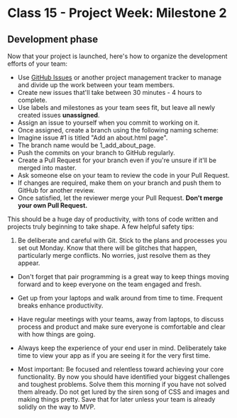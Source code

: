 # Class 15 -  Project Week: Milestone 2
## Development phase

Now that your project is launched, here's how to organize the development efforts of your team:

* Use [GitHub Issues](https://guides.github.com/features/issues/) or another project management tracker to manage and divide up the work between your team members.
* Create new issues that'll take between 30 minutes - 4 hours to complete.
* Use labels and milestones as your team sees fit, but leave all newly created issues **unassigned**.
* Assign an issue to yourself when you commit to working on it.
* Once assigned, create a branch using the following naming scheme:
 * Imagine issue #1 is titled "Add an about.html page".
 * The branch name would be 1_add_about_page.
 * Push the commits on your branch to GitHub regularly.
 * Create a Pull Request for your branch even if you're unsure if it'll be merged into master.
 * Ask someone else on your team to review the code in your Pull Request.
 * If changes are required, make them on your branch and push them to GitHub for another review.
 * Once satisfied, let the reviewer merge your Pull Request. **Don't merge your own Pull Request.**

This should be a huge day of productivity, with tons of code written and projects truly beginning to take shape. A few helpful safety tips:

 1. Be deliberate and careful with Git. Stick to the plans and processes you set out Monday. Know that there will be glitches that happen, particularly merge conflicts. No worries, just resolve them as they appear.

 - Don't forget that pair programming is a great way to keep things moving forward and to keep everyone on the team engaged and fresh.

 - Get up from your laptops and walk around from time to time.  Frequent breaks enhance productivity.

 - Have regular meetings with your teams, away from laptops, to discuss process and product and make sure everyone is comfortable and clear with how things are going.

 - Always keep the experience of your end user in mind. Deliberately take time to view your app as if you are seeing it for the very first time.

 - Most important: Be focused and relentless toward achieving your core functionality. By now you should have identified your biggest challenges and toughest problems. Solve them this morning if you have not solved them already. Do not get lured by the siren song of CSS and images and making things pretty. Save that for later unless your team is already solidly on the way to MVP.
